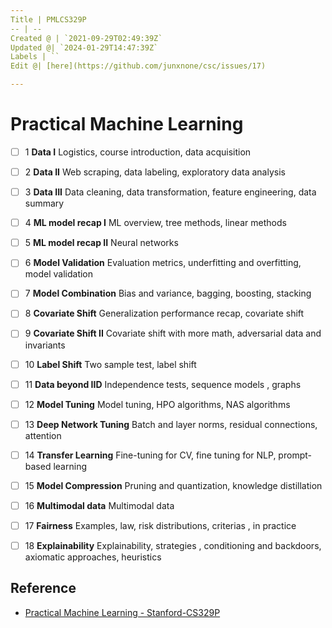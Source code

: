 ```yaml
---
Title | PMLCS329P
-- | --
Created @ | `2021-09-29T02:49:39Z`
Updated @| `2024-01-29T14:47:39Z`
Labels | ``
Edit @| [here](https://github.com/junxnone/csc/issues/17)

---
```

# Practical Machine Learning

- [ ] 1 **Data I** Logistics, course introduction, data acquisition
- [ ] 2 **Data II** Web scraping, data labeling, exploratory data analysis
- [ ] 3 **Data III** Data cleaning, data transformation, feature engineering, data summary
- [ ] 4 **ML model recap I** ML overview, tree methods, linear methods
- [ ] 5 **ML model recap II** Neural networks
- [ ] 6 **Model Validation** Evaluation metrics, underfitting and overfitting, model validation
- [ ] 7 **Model Combination** Bias and variance, bagging, boosting, stacking
- [ ] 8 **Covariate Shift** Generalization performance recap, covariate shift
- [ ] 9 **Covariate Shift II** Covariate shift with more math, adversarial data and invariants
- [ ] 10 **Label Shift** Two sample test, label shift
- [ ] 11 **Data beyond IID** Independence tests, sequence models , graphs
- [ ] 12 **Model Tuning** Model tuning, HPO algorithms, NAS algorithms
- [ ] 13 **Deep Network Tuning** Batch and layer norms, residual connections, attention
- [ ] 14 **Transfer Learning** Fine-tuning for CV, fine tuning for NLP, prompt-based learning
- [ ] 15 **Model Compression** Pruning and quantization, knowledge distillation
- [ ] 16 **Multimodal data** Multimodal data
- [ ] 17 **Fairness** Examples, law, risk distributions, criterias , in practice
- [ ] 18 **Explainability** Explainability, strategies , conditioning and backdoors, axiomatic approaches, heuristics



## Reference
- [Practical Machine Learning - Stanford-CS329P](https://c.d2l.ai/stanford-cs329p/index.html)

